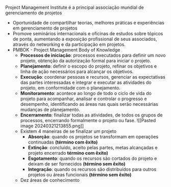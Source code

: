 Project Management Institute é a principal associação mundial de gerenciamento de projetos
- Oportunidade de compartilhar teorias, melhores práticas e experiências em gerenciamento de projetos
- Promove seminários internacionais e oficinas de estudos sobre tópicos de ponta, aumentando a exposição profissional de seus associados, através do networking e da participação em projetos.
- PMBOK - Project Management Body of Knowledge
	- **Processos de iniciação**: processos executados para definir um novo projeto, obtenção da autorização formal para iniciar o projeto.
	- **Planejamento**: definir o escopo do projeto, refinar os objetivos e linha de ação necessários para alcançar os objetivos.
	- **Execução**: coordenar pessoas e recursos, gerenciar as expectativas das partes interessadas e integrar e executar as atividades do projeto, em conformidade com o planejamento.
	- **Monitoramento**: acontece ao longo de todo o ciclo de vida do projeto para acompanhar, analisar e controlar o progresso e desempenho, identificando as áreas nas quais serão necessárias mudanças de planejamento.
	- **Encerramento**: finalizar todas as atividades, de todos os grupos de processos, encerrando formalmente o projeto ou fase. 
		![[Pasted image 20240321213855.png]]
	- Existem 4 maneiras de se finalizar um projeto
		- **Absorção**: quando os projetos se transformam em operações continuadas **(término com êxito)**
		- **Extinção**: concluído, aceito pelas partes, metas alcançadas e projeto encerrado **término com êxito)**
		- **Esgotamento**: quando os recursos são cortados do projeto e deixam de ser fornecidos **(término sem êxito)**
		- **Integração**: quando os recursos são distribuídos para outros projetos ou áreas funcionais **(término sem êxito)**
	- Dez áreas de conhecimento 
